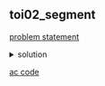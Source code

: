 ## toi02_segment
[problem statement](https://programming.in.th/tasks/toi2_segment)

<details>
  <summary>solution</summary>
  <p>โจทย์ข้อนี้สามารถทำตรง ๆ ได้หลายวิธี โดยในที่นี้จะทำการเขียนเป็น function แล้วรับค่าทีละบรรทัดด้วย getline() จากนั้นแปลงค่าทีละหลักของแต่ละเลข แล้วนำผลลัพธ์มารวมกัน</p>
</details>

[ac code](./toi02_segment.cpp)
